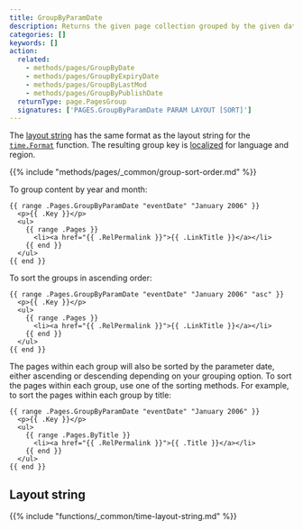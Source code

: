 ```yaml
---
title: GroupByParamDate
description: Returns the given page collection grouped by the given date parameter in descending order.
categories: []
keywords: []
action:
  related:
    - methods/pages/GroupByDate
    - methods/pages/GroupByExpiryDate
    - methods/pages/GroupByLastMod
    - methods/pages/GroupByPublishDate
  returnType: page.PagesGroup
  signatures: ['PAGES.GroupByParamDate PARAM LAYOUT [SORT]']
---
```


The [layout string] has the same format as the layout string for the [`time.Format`] function. The resulting group key is [localized] for language and region.

[`time.Format`]: /functions/time/format/
[layout string]: #layout-string
[localized]: /getting-started/glossary/#localization

{{% include "methods/pages/_common/group-sort-order.md" %}}

To group content by year and month:

```go-html-template
{{ range .Pages.GroupByParamDate "eventDate" "January 2006" }}
  <p>{{ .Key }}</p>
  <ul>
    {{ range .Pages }}
      <li><a href="{{ .RelPermalink }}">{{ .LinkTitle }}</a></li>
    {{ end }}
  </ul>
{{ end }}
```

To sort the groups in ascending order:

```go-html-template
{{ range .Pages.GroupByParamDate "eventDate" "January 2006" "asc" }}
  <p>{{ .Key }}</p>
  <ul>
    {{ range .Pages }}
      <li><a href="{{ .RelPermalink }}">{{ .LinkTitle }}</a></li>
    {{ end }}
  </ul>
{{ end }}
```

The pages within each group will also be sorted by the parameter date, either ascending or descending depending on your grouping option. To sort the pages within each group, use one of the sorting methods. For example, to sort the pages within each group by title:

```go-html-template
{{ range .Pages.GroupByParamDate "eventDate" "January 2006" }}
  <p>{{ .Key }}</p>
  <ul>
    {{ range .Pages.ByTitle }}
      <li><a href="{{ .RelPermalink }}">{{ .Title }}</a></li>
    {{ end }}
  </ul>
{{ end }}
```

## Layout string

{{% include "functions/_common/time-layout-string.md" %}}
